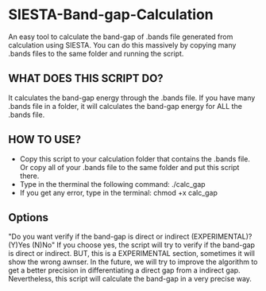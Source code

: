 # SIESTA-Band-gap-Calculation
An easy tool to calculate the band-gap of .bands file generated from calculation using SIESTA.  You can do this massively by copying many .bands files to the same folder and running the script.

## WHAT DOES THIS SCRIPT DO? 
It calculates the band-gap energy through the .bands file. If you have many .bands file in a folder, it will calculates the band-gap energy for ALL the .bands file.

## HOW TO USE?
- Copy this script to your calculation folder that contains the .bands file. Or copy all of your .bands file to the same folder and put this script there.
- Type in the therminal the following command: ./calc_gap
- If you get any error, type in the terminal: chmod +x calc_gap

## Options

"Do you want verify if the band-gap is direct or indirect (EXPERIMENTAL)? (Y)Yes (N)No"
If you choose yes, the script will try to verify if the band-gap is direct or indirect. BUT, this is a EXPERIMENTAL section, sometimes it will show the wrong awnser. In the future, we will try to improve the algorithm to get a better precision in differentiating a direct gap from a indirect gap. Nevertheless, this script will calculate the band-gap in a very precise way.

